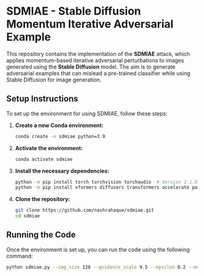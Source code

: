 # SDMIAE - Stable Diffusion Momentum Iterative Adversarial Example

This repository contains the implementation of the **SDMIAE** attack, which applies momentum-based iterative adversarial perturbations to images generated using the **Stable Diffusion** model. The aim is to generate adversarial examples that can mislead a pre-trained classifier while using Stable Diffusion for image generation.

## **Setup Instructions**

To set up the environment for using SDMIAE, follow these steps:

1. **Create a new Conda environment:**

    ```bash
    conda create -n sdmiae python=3.9
    ```

2. **Activate the environment:**

    ```bash
    conda activate sdmiae
    ```

3. **Install the necessary dependencies:**

    ```bash
    python -m pip install torch torchvision torchaudio  # Version 2.1.0 or later
    python -m pip install xformers diffusers transformers accelerate pandas
    ```

4. **Clone the repository:**

    ```bash
    git clone https://github.com/nashrahaque/sdmiae.git
    cd sdmiae
    ```

## **Running the Code**

Once the environment is set up, you can run the code using the following command:

```bash
python sdmiae.py --img_size 128 --guidance_scale 9.5 --epsilon 0.2 --mu 1.0 --num_inference_steps 20 --num_samples_per_class 10 --class_ids 0 10

